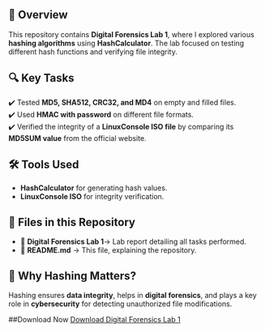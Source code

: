 ## 📌 Overview  
This repository contains **Digital Forensics Lab 1**, where I explored various **hashing algorithms** using **HashCalculator**. The lab focused on testing different hash functions and verifying file integrity.  

## 🔍 Key Tasks  
✔️ Tested **MD5, SHA512, CRC32, and MD4** on empty and filled files.  
✔️ Used **HMAC with password** on different file formats.  
✔️ Verified the integrity of a **LinuxConsole ISO file** by comparing its **MD5SUM value** from the official website.  

## 🛠️ Tools Used  
- **HashCalculator** for generating hash values.  
- **LinuxConsole ISO** for integrity verification.  

## 📂 Files in this Repository  
- 📄 **Digital Forensics Lab 1**→ Lab report detailing all tasks performed.  
- 📝 **README.md** → This file, explaining the repository.  

## 📢 Why Hashing Matters?  
Hashing ensures **data integrity**, helps in **digital forensics**, and plays a key role in **cybersecurity** for detecting unauthorized file modifications.  

##Download Now
[Download Digital Forensics Lab 1](https://github.com/Zainab88804/Hashing-Algorithms/raw/refs/heads/main/DigitalForensicsLab1.docx)

